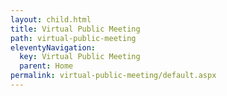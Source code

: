 ```yaml
---
layout: child.html
title: Virtual Public Meeting
path: virtual-public-meeting
eleventyNavigation:
  key: Virtual Public Meeting
  parent: Home
permalink: virtual-public-meeting/default.aspx
---
```


